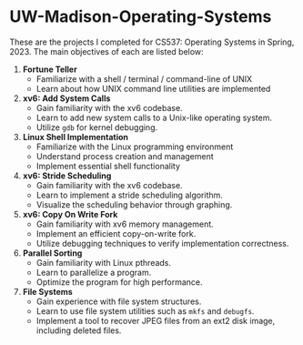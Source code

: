 # UW-Madison-Operating-Systems
These are the projects I completed for CS537: Operating Systems in Spring, 2023. The main objectives of each are listed below:
1. **Fortune Teller**
    - Familiarize with a shell / terminal / command-line of UNIX
    - Learn about how UNIX command line utilities are implemented
2. **xv6: Add System Calls**
    - Gain familiarity with the xv6 codebase.
    - Learn to add new system calls to a Unix-like operating system.
    - Utilize `gdb` for kernel debugging.
3. **Linux Shell Implementation**
    - Familiarize with the Linux programming environment
    - Understand process creation and management
    - Implement essential shell functionality
4. **xv6: Stride Scheduling**
    - Gain familiarity with the xv6 codebase.
    - Learn to implement a stride scheduling algorithm.
    - Visualize the scheduling behavior through graphing.
5. **xv6: Copy On Write Fork**
    - Gain familiarity with xv6 memory management.
    - Implement an efficient copy-on-write fork.
    - Utilize debugging techniques to verify implementation correctness.
6. **Parallel Sorting**
    - Gain familiarity with Linux pthreads.
    - Learn to parallelize a program.
    - Optimize the program for high performance.
7. **File Systems**
    - Gain experience with file system structures.
    - Learn to use file system utilities such as `mkfs` and `debugfs`.
    - Implement a tool to recover JPEG files from an ext2 disk image, including deleted files.

